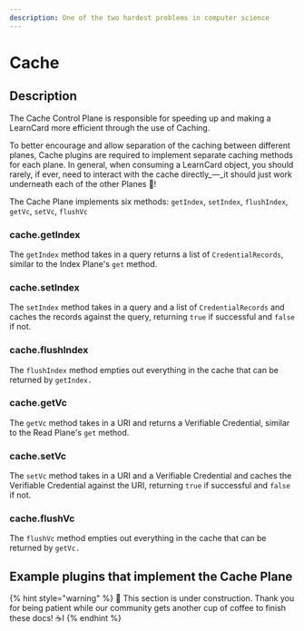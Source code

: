 ```yaml
---
description: One of the two hardest problems in computer science
---
```


# Cache

## Description

The Cache Control Plane is responsible for speeding up and making a LearnCard more efficient through the use of Caching.

To better encourage and allow separation of the caching between different planes, Cache plugins are required to implement separate caching methods for each plane. In general, when consuming a LearnCard object, you should rarely, if ever, need to interact with the cache directly_—_it should just work underneath each of the other Planes 🚀!

The Cache Plane implements six methods: `getIndex`, `setIndex`, `flushIndex`, `getVc`, `setVc`, `flushVc`

### cache.getIndex

The `getIndex` method takes in a query returns a list of `CredentialRecords`, similar to the Index Plane's `get` method.

### cache.setIndex

The `setIndex` method takes in a query and a list of `CredentialRecords` and caches the records against the query, returning `true` if successful and `false` if not.

### cache.flushIndex

The `flushIndex` method empties out everything in the cache that can be returned by `getIndex.`

### cache.getVc

The `getVc` method takes in a URI and returns a Verifiable Credential, similar to the Read Plane's `get` method.

### cache.setVc

The `setVc` method takes in a URI and a Verifiable Credential and caches the Verifiable Credential against the URI, returning `true` if successful and `false` if not.

### cache.flushVc

The `flushVc` method empties out everything in the cache that can be returned by `getVc.`

## Example plugins that implement the Cache Plane

{% hint style="warning" %}
🚧 This section is under construction. Thank you for being patient while our community gets another cup of coffee to finish these docs! ☕️I
{% endhint %}
